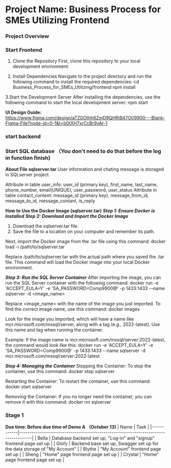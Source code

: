 # Project Name: Business Process for SMEs Utilizing Frontend
### Project Overview

### Start Frontend
1. Clone the Repository
First, clone this repository to your local development environment:

2. Install Dependencies
Navigate to the project directory and run the following command to install the required dependencies:
cd Business_Process_for_SMEs_Utilizing/frontend
npm install

3.Start the Development Server
After installing the dependencies, use the following command to start the local development server:
npm start

**UI Design Guide:** https://www.figma.com/design/aTZGOthh6ZmD9QHRiB47OI/9900---Blank-Figma-File?node-id=0-1&t=b0tXH7xrCcBr9vAr-1

### start backend

### Start SQL database （You don't need to do that before the log in function finish)
**About File sqlserver.tar**
User information and chating message is storaged in SQLserver project.

Attribute in table user_info: user_id (primary key), first_name, last_name, phone_number, email(UNIQUE), user_password, user_status 
Attribute in table contact_content: message_id (primary key), message_from_id, message_to_id, message_contant, is_reply

__How to Use the Docker Image (sqlserver.tar)__
***Step 1: Ensure Docker is Installed***
***Step 2: Download and Import the Docker Image***
1. Download the sqlserver.tar file.
2. Save the file to a location on your computer and remember its path.

Next, import the Docker image from the .tar file using this command:
docker load -i /path/to/sqlserver.tar

Replace /path/to/sqlserver.tar with the actual path where you saved the .tar file. This command will load the Docker image into your local Docker environment.

***Step 3: Run the SQL Server Container***
After importing the image, you can run the SQL Server container with the following command:
docker run -e 'ACCEPT_EULA=Y' -e 'SA_PASSWORD=Comp9900@' -p 1433:1433 --name sqlserver -d <image_name>

Replace <image_name> with the name of the image you just imported. To find the correct image name, use this command:
docker images

Look for the image you imported, which will have a name like mcr.microsoft.com/mssql/server, along with a tag (e.g., 2022-latest). Use this name and tag when running the container.

Example:
If the image name is mcr.microsoft.com/mssql/server:2022-latest, the command would look like this:
docker run -e 'ACCEPT_EULA=Y' -e 'SA_PASSWORD=Comp9900@' -p 1433:1433 --name sqlserver -d mcr.microsoft.com/mssql/server:2022-latest

***Step 4: Managing the Container***
Stopping the Container:
To stop the container, use this command:
docker stop sqlserver

Restarting the Container:
To restart the container, use this command:
docker start sqlserver

Removing the Container:
If you no longer need the container, you can remove it with this command:
docker rm sqlserver

### Stage 1 
**Due time: Before due time of Demo A （October 13)**
| Name       | Task                                                                               |
|------------|------------------------------------------------------------------------------------|
| Bella      | Database backend set up, "Log-in" and "signup" frontend page set up                |
| Glofy      | Backend base set up, Swagger set up for the data storage of "My Account"           |
| Blythe     | "My Account" frontend page set up                                                  |
| Sheng      | "Home" page frontend page set up                                                   |
| Crystal    | "Home" page frontend page set up                                                   |

